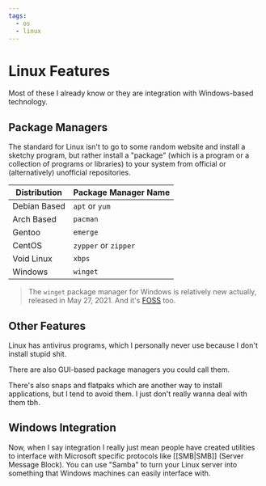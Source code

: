 ```yaml
---
tags:
  - os
  - linux
---
```

# Linux Features

Most of these I already know or they are integration with Windows-based technology.

## Package Managers

The standard for Linux isn't to go to some random website and install a sketchy program, but rather install a "package" (which is a program or a collection of programs or libraries) to your system from official or (alternatively) unofficial repositories.

|Distribution|Package Manager Name|
|-|-|
|Debian Based|`apt` or `yum`|
|Arch Based|`pacman`|
|Gentoo|`emerge`|
|CentOS|`zypper` or `zipper`|
|Void Linux|`xbps`|
|Windows|`winget`|

>The `winget` package manager for Windows is relatively new actually, released in May 27, 2021. And it's [FOSS](https://github.com/microsoft/winget-cli) too.

## Other Features

Linux has antivirus programs, which I personally never use because I don't install stupid shit.

There are also GUI-based package managers you could call them.

There's also snaps and flatpaks which are another way to install applications, but I tend to avoid them. I just don't really wanna deal with them tbh.

## Windows Integration

Now, when I say integration I really just mean people have created utilities to interface with Microsoft specific protocols like [[SMB|SMB]] (Server Message Block). You can use "Samba" to turn your Linux server into something that Windows machines can easily interface with.
